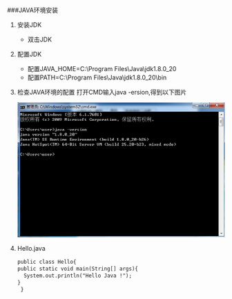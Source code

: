 ###JAVA环境安装

 1. 安装JDK
     + 双击JDK
     
 2. 配置JDK
     + 配置JAVA_HOME=C:\Program Files\Java\jdk1.8.0_20   
     + 配置PATH=C:\Program Files\Java\jdk1.8.0_20\bin
     
 3. 检查JAVA环境的配置
     打开CMD输入java -ersion,得到以下图片

    ![](1.1.png)

 4.  Hello.java

         public class Hello{
	     public static void main(String[] args){
		   System.out.println("Hello Java !");
	     }
          }
